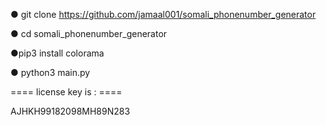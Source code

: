● git clone https://github.com/jamaal001/somali_phonenumber_generator

● cd somali_phonenumber_generator

●pip3 install colorama

● python3 main.py


==== license key is : ====




AJHKH99182098MH89N283
